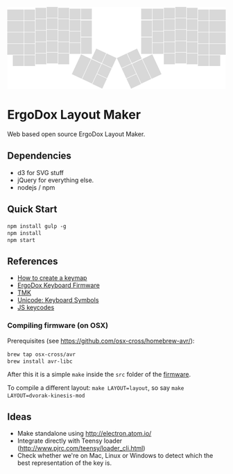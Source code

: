 ![ergodox](ergodox.png)

# ErgoDox Layout Maker
Web based open source ErgoDox Layout Maker.

## Dependencies

- d3 for SVG stuff
- jQuery for everything else.
- nodejs / npm

## Quick Start

    npm install gulp -g
    npm install
    npm start


## References

- [How to create a keymap](https://github.com/benblazak/ergodox-firmware#create-a-new-keymap)
- [ErgoDox Keyboard Firmware](https://github.com/benblazak/ergodox-firmware)
- [TMK](https://github.com/tenderlove/tmk_keyboard/tree/master/keyboard/ergodox)
- [Unicode: Keyboard Symbols](http://xahlee.info/comp/unicode_computing_symbols.html)
- [JS keycodes](http://www.cambiaresearch.com/articles/15/javascript-char-codes-key-codes)

### Compiling firmware (on OSX)

Prerequisites (see https://github.com/osx-cross/homebrew-avr/):

    brew tap osx-cross/avr
    brew install avr-libc

After this it is a simple `make` inside the `src` folder of the [firmware](https://github.com/benblazak/ergodox-firmware).

To compile a different layout: `make LAYOUT=layout`, so say `make LAYOUT=dvorak-kinesis-mod`

## Ideas

- Make standalone using http://electron.atom.io/
- Integrate directly with Teensy loader (http://www.pjrc.com/teensy/loader_cli.html)
- Check whether we're on Mac, Linux or Windows to detect which the best representation of the key is.